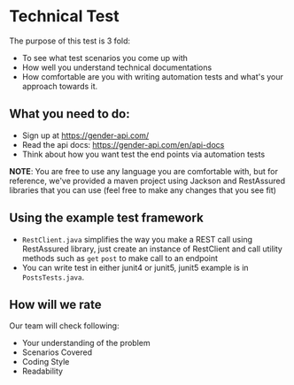 # Technical Test
The purpose of this test is 3 fold:
* To see what test scenarios you come up with
* How well you understand technical documentations
* How comfortable are you with writing automation tests and what's your approach towards it. 

## What you need to do:
* Sign up at https://gender-api.com/
* Read the api docs: https://gender-api.com/en/api-docs
* Think about how you want test the end points via automation tests

**NOTE**: You are free to use any language you are comfortable with, but for reference, we've provided a maven project using Jackson and RestAssured libraries that you can use (feel free to make any changes that you see fit)

## Using the example test framework
* `RestClient.java` simplifies the way you make a REST call using RestAssured library, just create an instance of RestClient and call utility methods such as `get` `post` to make call to an endpoint
* You can write test in either junit4 or junit5, junit5 example is in `PostsTests.java`.

## How will we rate
Our team will check following:
* Your understanding of the problem
* Scenarios Covered
* Coding Style
* Readability
 